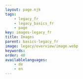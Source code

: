 ```yaml
---
layout: page.njk
tags: 
    - legacy_fr
    - legacy_basics_fr
    - page
key: images-legacy_fr
title: Images
parent: basics-legacy_fr
image: legacy/overview/image.webp
keywords: 
order: 40
availablelanguages: 
    - de
    - en
---
```

